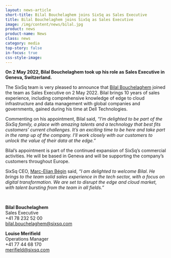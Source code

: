 ```yaml
---
layout: news-article
short-title: Bilal Bouchelaghem joins SixSq as Sales Executive
title: Bilal Bouchelaghem joins SixSq as Sales Executive
image: /img/content/news/bilal.jpg
product: news
product-name: News
class: news
category: media
top-story: false
in-focus: true
css-style-image:
---
```



**On 2 May 2022, Bilal Bouchelaghem took up his role as Sales Executive in Geneva, Switzerland.**
 
The SixSq team is very pleased to announce that [Bilal Bouchelaghem](https://www.linkedin.com/in/bilalbouchelaghem/ ) joined the team as Sales Executive on 2 May 2022.  Bilal brings 10 years of sales experience, including comprehensive knowledge of edge to cloud infrastructure and data management with global companies and governments, gained during his time at Dell Technologies.

Commenting on his appointment, Bilal said, _“I’m delighted to be part of the SixSq family, a place with amazing talents and a technology that best fits customers’ current challenges. It’s an exciting time to be here and take part in the ramp up of the company.  I’ll work closely with our customers to unlock the value of their data at the edge.”_

Bilal’s appointment is part of the continued expansion of SixSq’s commercial activities. He will be based in Geneva and will be supporting the company’s customers throughout Europe. 

SixSq CEO, [Marc-Elian Bégin](https://www.linkedin.com/in/mebster/) said, _“I am delighted to welcome Bilal. He brings to the team solid sales experience in the tech sector, with a focus on digital transformation. We are set to disrupt the edge and cloud market, with talent bursting from the team in all fields.”_ 



<br>

**Bilal Bouchelaghem**
<br/>
Sales Executive
<br/>
+41 78 232 52 00
<br/>
[bilal.bouchelaghem@sixsq.com](bilal.bouchelaghem@sixsq.com)


**Louise Merifield**
<br/>
Operations Manager 
<br/>
+41 77 44 68 170
<br/>
[merifield@sixsq.com](merifield@sixsq.com)


